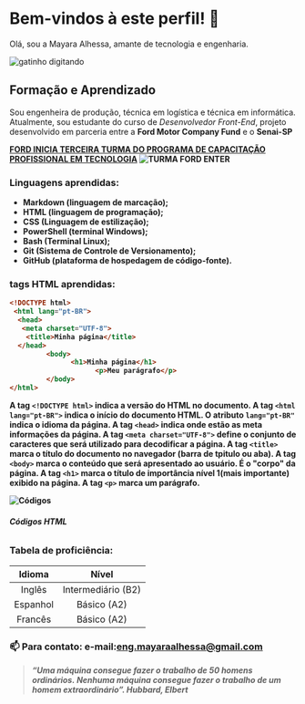 # Bem-vindos à este perfil! 👋

<p align="justify"> Olá, sou a Mayara Alhessa, amante de tecnologia e engenharia.

 ![gatinho digitando](https://gifs.eco.br/wp-content/uploads/2022/02/gifs-do-gatinho-digitando-2.gif)

  ## Formação e Aprendizado
  Sou engenheira de produção, técnica em logística e técnica em informática. Atualmente, sou estudante do curso de <i>Desenvolvedor Front-End</i>, projeto desenvolvido em parceria entre a <strong>Ford Motor Company Fund</strong> e o <strong>Senai-SP<strong>

   [FORD INICIA TERCEIRA TURMA DO PROGRAMA DE CAPACITAÇÃO PROFISSIONAL EM TECNOLOGIA](https://media.ford.com/content/fordmedia/fsa/br/pt/news/2024/01/ford--enter--inicia-terceira-turma-do-programa-de-capacitacao-pr.html)
![TURMA FORD ENTER](https://omecanico.com.br/wp-content/uploads/2024/02/FordEnter-TerceiraTurma.jpg)

### Linguagens aprendidas: 
* Markdown (linguagem de marcação);
* HTML (linguagem de programação);
* CSS (Linguagem de estilização);
* PowerShell (terminal Windows);
* Bash (Terminal Linux);
* Git (Sistema de Controle de Versionamento);
* GitHub (plataforma de hospedagem de código-fonte).

### tags HTML aprendidas:

```html
<!DOCTYPE html>
 <html lang="pt-BR">
  <head>
   <meta charset="UTF-8">
    <title>Minha página</title>
  </head>
         <body>
               <h1>Minha página</h1>
                     <p>Meu parágrafo</p>
         </body>
</html>
```
A tag `<!DOCTYPE html>` indica a versão do HTML no documento.
A tag `<html lang="pt-BR">` indica o início do documento HTML. O atributo `lang="pt-BR"` indica o idioma da página.
A tag `<head>`  indica onde estão as meta informações da página.
A tag `<meta charset="UTF-8">` define o conjunto de caracteres que será utilizado para decodificar a página.
A tag `<title>` marca o título do documento no navegador (barra de tpitulo ou aba).
A tag `<body>` marca o conteúdo que será apresentado ao usuário. É o "corpo" da página.
A tag `<h1>` marca o título de importância nível 1(mais importante) exibido na página.
A tag `<p>` marca um parágrafo.

![Códigos](https://docplayer.com.br/docs-images/45/18135300/images/page_2.jpg)
###### <strong>Códigos HTML</strong>

### Tabela de proficiência:
Idioma | Nível
:--------: | :----------:
Inglês | Intermediário (B2)
Espanhol | Básico (A2)
Francês | Básico (A2)
### 📫 Para contato: e-mail:eng.mayaraalhessa@gmail.com
>*“Uma máquina consegue fazer o trabalho de 50 homens ordinários.*
>*Nenhuma máquina consegue fazer o trabalho de um homem extraordinário”. Hubbard, Elbert*
